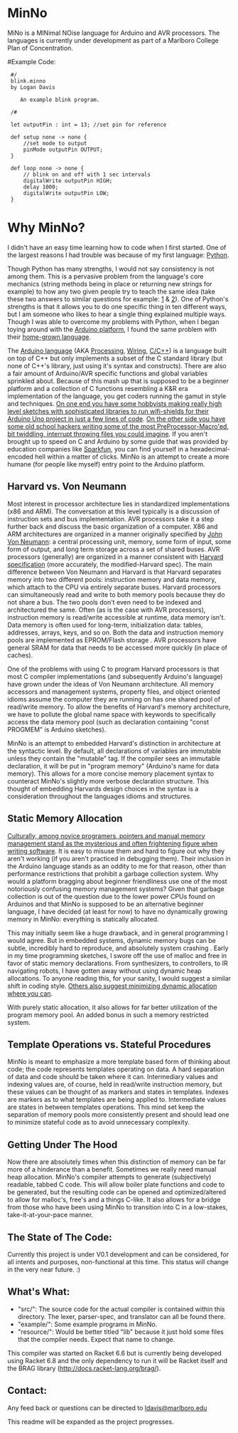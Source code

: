 # MinNo 

MiNo is a MINimal NOise language for Arduino and AVR processors.
The languages is currently under development as part of a 
Marlboro College Plan of Concentration. 

#Example Code:

     #/
     blink.minno
     by Logan Davis
     
        An example blink program.
        
     /#
     
     let outputPin : int = 13; //set pin for reference
     
     def setup none -> none {
         //set mode to output
         pinMode outputPin OUTPUT;
     }
     
     def loop none -> none {
         // blink on and off with 1 sec intervals
         digitalWrite outputPin HIGH;
         delay 1000;
         digitalWrite outputPin LOW;
     }
     

# Why MinNo?

I didn't have an easy time learning how to code when I first started. One of the largest reasons I had trouble was 
because of my first language: [Python](https://www.python.org/).

Though Python has many strengths, I would not say consistency is not among them. This is a pervasive problem from 
the language's core mechanics (string methods being in place or returning new strings for example) to how any two 
given people try to teach the same idea (take these two answers to similar questions for example: [1](http://stackoverflow.com/questions/402504/how-to-determine-the-variable-type-in-python) & [2](http://stackoverflow.com/questions/402504/how-to-determine-the-variable-type-in-python)). 
One of Python's strengths is that it allows you to do one specific thing in ten different ways, but I am someone 
who likes to hear a single thing explained multiple ways. Though I was able to overcome my problems with Python, 
when I began toying around with the [Arduino platform](https://www.arduino.cc/), I found the same 
problem with their [home-grown language](https://www.arduino.cc/en/Reference/HomePage).

The [Arduino language](https://github.com/arduino/Arduino/) (AKA [Processing](http://playground.arduino.cc/Interfacing/Processing), [Wiring](https://blogs.windows.com/buildingapps/2016/09/07/introducing-arduino-wiring-on-windows-10-iot-core/#vYEu3yjHXGsS9ZXE.97), [C/C++](http://forum.arduino.cc/index.php?topic=45492.0)) is a language built on top of C++ but only implements a 
subset of the C standard library (but none of C++'s library, just using it's syntax and constructs). There are also 
a fair amount of Arduino/AVR specific functions and global variables sprinkled about. Because of this mash up that is 
supposed to be a beginner platform and a collection of C functions resembling a K&R era implementation of the language, you 
get coders running the gamut in style and techniques. [On one end you have some hobbyists making really high level 
sketches with sophisticated libraries to run wifi-shields for their Arduino Uno project in just a few lines of 
code](https://www.arduino.cc/en/Guide/ArduinoWiFiShield101). [On the other side you have some old school hackers writing some of the most PreProcessor-Macro'ed, bit 
twiddling, interrupt throwing files you could imagine](http://rcarduino.blogspot.com/2012/11/quick-and-dirty-synth-for-arduino-due.html). If you aren't brought up to speed on C and Arduino by 
some guide that was provided by education companies like [Sparkfun](https://cdn.sparkfun.com/datasheets/Kits/SFE03-0012-SIK.Guide-300dpi-01.pdf), you can find yourself in a 
hexadecimal-encoded hell within a matter of clicks. MinNo is an attempt to create a more humane (for people like 
myself) entry point to the Arduino platform.

## Harvard vs. Von Neumann
Most interest in processor architecture lies in standardized implementations (x86 and ARM). The conversation 
at this level typically is a discussion of instruction sets and bus implementation. AVR processors take it a step further 
back and discuss the basic organization of a computer. X86 and ARM architectures are organized in a manner originally 
specified by [John Von Neumann](http://www.c-jump.com/CIS77/CPU/VonNeumann/lecture.html): a central processing unit, memory, some form of input, some form of output, and long term 
storage across a set of shared buses. AVR processors (generally) are organized in a manner consistent with [Harvard specification](http://embeddedknowledge.blogspot.com/2010/02/processor-architectures-harvard-von.html) (more accurately, 
the modified-Harvard spec). The main difference between Von Neumann and Harvard is that Harvard separates memory into 
two different pools: instruction memory and data memory, which attach to the CPU via entirely separate buses. 
Harvard processors can simultaneously read and write to both memory pools because they do not share a bus. The two pools 
don't even need to be indexed and architectured the same. Often (as is the case with AVR processors), instruction memory is read/write 
accessible at runtime, data memory isn't. Data memory is often used for long-term, initialization data: tables, addresses, 
arrays, keys, and so on. Both the data and instruction memory pools are implemented as EPROM/Flash storage . 
AVR processors have general SRAM for data that needs to be accessed more quickly (in place of caches).

One of the problems with using C to program Harvard processors is that most C compiler implementations (and subsequently Arduino's 
language) have grown under the ideas of Von Neumann architecture. All memory accessors and management systems, property 
files, and object oriented idioms assume the computer they are running on has one shared pool of read/write memory. To 
allow the benefits of Harvard's memory architecture, we have to pollute the global name space with keywords to specifically 
access the data memory pool (such as declaration containing "const PROGMEM" is Arduino sketches).

MinNo is an attempt to embedded Harvard's  distinction in architecture at the syntactic level. By default, all 
declarations of variables are immutable unless they contain the "mutable" tag. If the compiler sees an immutable 
declaration, it will be put in "program memory" (Arduino's name for data memory). This allows for a more concise 
memory placement syntax to counteract MinNo's slightly more verbose declaration structure. This thought of embedding 
Harvards design choices in the syntax is a consideration throughout the languages idioms and structures.

## Static Memory Allocation
[Culturally, among novice programers, pointers and manual memory management stand as the mysterious and often frightening 
figure when writing software](http://stackoverflow.com/questions/4025768/what-do-people-find-difficult-about-c-pointers). It is easy to misuse them and hard to figure out why they aren't working (if you aren't 
practiced in debugging them). Their inclusion in the Arduino language stands as an oddity to me for that reason, other than 
performance restrictions that prohibit a garbage collection system. Why would a platform bragging about beginner friendliness 
use one of the most notoriously confusing memory management systems? Given that garbage collection is out of the question 
due to the lower power CPUs found on Arduinos and that MinNo is supposed to be an alternative beginner language, I have decided (at least 
for now) to have no dynamically growing memory in MinNo: everything is statically allocated.

This may initially seem like a huge drawback, and in general programming I would agree. But in embedded systems, dynamic 
memory bugs can be subtle, incredibly hard to reproduce, and absolutely system crashing . Early in my 
time programming sketches, I swore off the use of malloc and free in favor of static memory declarations. From 
synthesizers, to controllers, to IR navigating robots, I have gotten away without using dynamic heap allocations. 
To anyone reading this, for your sanity, I would suggest a similar shift in coding style. [Others also suggest minimizing dynamic 
allocation where you can](http://web-engineering.info/node/30). 

With purely static allocation, it also allows for far better utilization of the program memory pool. An added bonus in such a 
memory restricted system. 

## Template Operations vs. Stateful Procedures
MinNo is meant to emphasize a more template based form of thinking about code; the code represents templates operating on 
data. A hard separation of data and code should be taken where it can. Intermediary values and indexing values are, of 
course, held in read/write instruction memory, but these values can be thought of as markers and states in templates. 
Indexes are markers as to what templates are being applied to. Intermediate values are states in between templates 
operations. This mind set keep the separation of memory pools more consistently present and should lead one to 
minimize stateful code as to avoid unnecessary complexity.

## Getting Under The Hood
Now there are absolutely times when this distinction of memory can be far more of a hinderance than a benefit. Sometimes we 
really need manual heap allocation. MinNo's compiler attempts to generate (subjectively) readable, tabbed 
C code. This will allow boiler plate functions and code to be generated, but the resulting code can be opened and 
optimized/altered to allow for malloc's, free's and a things C-like. It also allows for a bridge from those who have 
been using MinNo to transition into C in a low-stakes, take-it-at-your-pace manner.


## The State of The Code:

Currently this project is under V0.1 development and can be considered,
for all intents and purposes, non-functional at this time. This status will
change in the very near future. :)

## What's What:

* "src/": The source code for the actual compiler is contained within this directory. The lexer, parser-spec, and translator can all be found there.
* "example/": Some example programs in MinNo.
* "resource/": Would be better titled "lib" because it just hold some files that the compiler needs. Expect that name to change.

This compiler was started on Racket 6.6 but is currently being developed
using Racket 6.8 and the only dependency to run it will be Racket itself and 
the BRAG library (http://docs.racket-lang.org/brag/).

## Contact:

Any feed back or questions can be directed to ldavis@marlboro.edu

This readme will be expanded as the project progresses.
